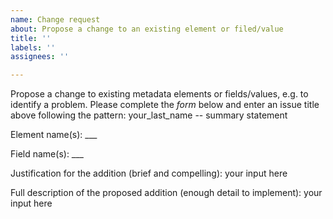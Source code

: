 ```yaml
---
name: Change request
about: Propose a change to an existing element or filed/value
title: ''
labels: ''
assignees: ''

---
```


Propose a change to existing metadata elements or fields/values, e.g. to identify a problem.
Please complete the *form* below and enter an issue title above following the pattern: your_last_name -- summary statement

Element name(s): ___

Field name(s): ___

Justification for the addition (brief and compelling): 
your input here

Full description of the proposed addition (enough detail to implement): 
your input here
